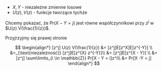 - $X,Y$ - niezależne zmienne losowe
- $U(z), V(z)$ - funkcje tworzące tychże

Chcemy pokazać, że $Pr(X - Y = j)$ jest równe współczynnikowi przy $z^j$ w $U(z) V(\frac{1}{z})$.

Przyjrzyjmy się prawej stronie

$$
\begin{align*}
    [z^j] U(z) V(\frac{1}{z}) &= [z^j]E[z^X]E[z^{-Y}] \\
        &=_{\text{niezależność}} [z^j]E[z^{X}  z^{-Y}]\\
        &= [z^j]E[z^{X - Y}] \\
        &= [z^j] \sum\limits_{i \in \mathbb{Z}} Pr[X - Y = i]z^i\\
        &= Pr[X -Y = j]
\end{align*}
$$